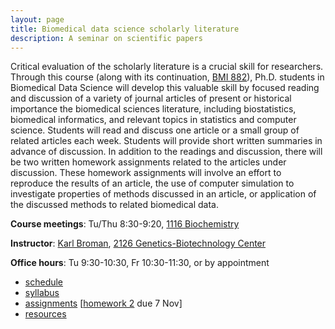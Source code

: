 ```yaml
---
layout: page
title: Biomedical data science scholarly literature
description: A seminar on scientific papers
---
```


Critical evaluation of the scholarly literature is a crucial skill for
researchers. Through this course (along with its continuation, [BMI
882](https://kbroman.org/BMI882)), Ph.D. students in Biomedical Data Science will develop this
valuable skill by focused reading and discussion of a variety of
journal articles of present or historical importance the biomedical
sciences literature, including biostatistics, biomedical informatics,
and relevant topics in statistics and computer science. Students will
read and discuss one article or a small group of related articles each
week. Students will provide short written summaries in advance of
discussion. In addition to the readings and discussion,
there will be two written homework assignments
related to the articles under discussion. These homework assignments
will involve an effort to reproduce the results of an article, the use
of computer simulation to investigate properties of methods discussed
in an article, or application of the discussed methods to related
biomedical data.

**Course meetings**: Tu/Thu 8:30-9:20, [1116 Biochemistry](https://map.wisc.edu/s/3cqqjqss)

**Instructor**: [Karl Broman](https://kbroman.org),
[2126 Genetics-Biotechnology Center](https://map.wisc.edu/s/2tie3nen)

**Office hours**: Tu 9:30-10:30, Fr 10:30-11:30, or by appointment

- [schedule](schedule.html)
- [syllabus](syllabus.html)
- [assignments](assignments.html) \[[homework 2](homework2.html) due 7 Nov\]
- [resources](resources.html)
